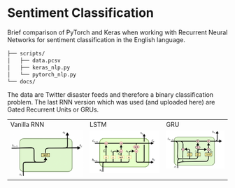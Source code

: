 # Sentiment Classification

Brief comparison of PyTorch and Keras when working with Recurrent Neural Networks for sentiment classification in the English language.

```
├── scripts/
│   ├── data.pcsv
│   ├── keras_nlp.py
│   └── pytorch_nlp.py
└── docs/
```

The data are Twitter disaster feeds and therefore a binary classification problem. The last RNN version which was used (and uploaded here) are Gated Recurrent Units or GRUs.

<table>
  <tr>
    <td>Vanilla RNN</td>
     <td>LSTM</td>
     <td>GRU</td>
  </tr>
  <tr>
    <td valign="top"><img src = "/docs/rnn.png"></td>
    <td valign="top"><img src = "/docs/lstm.png"></td>
    <td valign="top"><img src = "/docs/gru.png"></td>
  </tr>
 </table>

